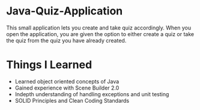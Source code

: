 # Java-Quiz-Application
This small application lets you create and take quiz accordingly. When you open the application, you are given the option to either create a quiz or take the quiz from the quiz you have already created. 

# Things I Learned
- Learned object oriented concepts of Java
- Gained experience with Scene Builder 2.0
- Indepth understanding of handling exceptions and unit testing
- SOLID Principles and Clean Coding Standards
